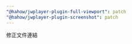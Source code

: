 ```yaml
---
"@hahow/jwplayer-plugin-full-viewport": patch
"@hahow/jwplayer-plugin-screenshot": patch
---
```


修正文件連結

